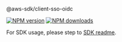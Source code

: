 @aws-sdk/client-sso-oidc

[![NPM version](https://img.shields.io/npm/v/@aws-sdk/client-sso-oidc/beta.svg)](https://www.npmjs.com/package/@aws-sdk/client-sso-oidc)
[![NPM downloads](https://img.shields.io/npm/dm/@aws-sdk/client-sso-oidc.svg)](https://www.npmjs.com/package/@aws-sdk/client-sso-oidc)

For SDK usage, please step to [SDK readme](https://github.com/aws/aws-sdk-js-v3).
